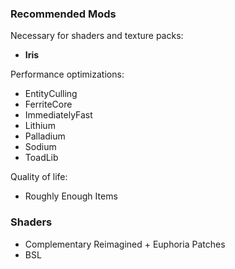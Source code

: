 ### Recommended Mods

Necessary for shaders and texture packs:

- **Iris**

Performance optimizations:

- EntityCulling
- FerriteCore
- ImmediatelyFast
- Lithium
- Palladium
- Sodium
- ToadLib

Quality of life:

- Roughly Enough Items

### Shaders

- Complementary Reimagined + Euphoria Patches
- BSL
